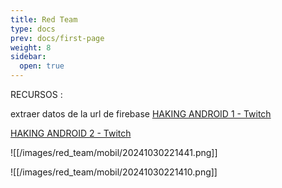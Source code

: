 ```yaml
---
title: Red Team
type: docs
prev: docs/first-page
weight: 8
sidebar:
  open: true
---
```


RECURSOS :

extraer datos de la url de firebase
[HAKING ANDROID 1 - Twitch](https://www.twitch.tv/s4vitaar/clip/BlatantSlickTofuDxCat-JPMX7M8STQvWHWM2)

[HAKING ANDROID 2 - Twitch](https://www.twitch.tv/s4vitaar/clip/LachrymoseDreamyWasabiHassaanChop-45uhvaBFvSHiErbj)

![[/images/red_team/mobil/20241030221441.png]]

![[/images/red_team/mobil/20241030221410.png]]

